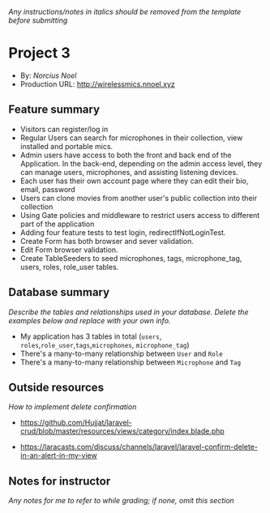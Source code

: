 *Any instructions/notes in italics should be removed from the template before submitting*

# Project 3
+ By: *Norcius Noel*
+ Production URL: <http://wirelessmics.nnoel.xyz>

## Feature summary

+ Visitors can register/log in
+ Regular Users can search for microphones in their collection, view installed and portable mics. 
+ Admin users have access to both the front and back end of the Application. In the back-end, depending on the admin access level, they can manage users, microphones, and assisting listening devices.
+ Each user has their own account page where they can edit their bio, email, password
+ Users can clone movies from another user's public collection into their collection
+ Using Gate policies and middleware to restrict users access to different part of the application
+ Adding four feature tests to test login, redirectIfNotLoginTest.
+ Create Form has both browser and sever validation.
+ Edit Form browser validation.
+ Create TableSeeders to seed microphones, tags, microphone_tag, users, roles, role_user tables.
  
## Database summary
*Describe the tables and relationships used in your database. Delete the examples below and replace with your own info.*

+ My application has 3 tables in total (`users`, `roles`,`role_user`,`tags`,`microphones`, `microphone_tag`)
+ There's a many-to-many relationship between `User` and `Role`
+ There's a many-to-many relationship between `Microphone` and `Tag`

## Outside resources

*How to implement delete confirmation*
 + https://github.com/Hujjat/laravel-crud/blob/master/resources/views/category/index.blade.php

 + https://laracasts.com/discuss/channels/laravel/laravel-confirm-delete-in-an-alert-in-my-view

## Notes for instructor
*Any notes for me to refer to while grading; if none, omit this section*
